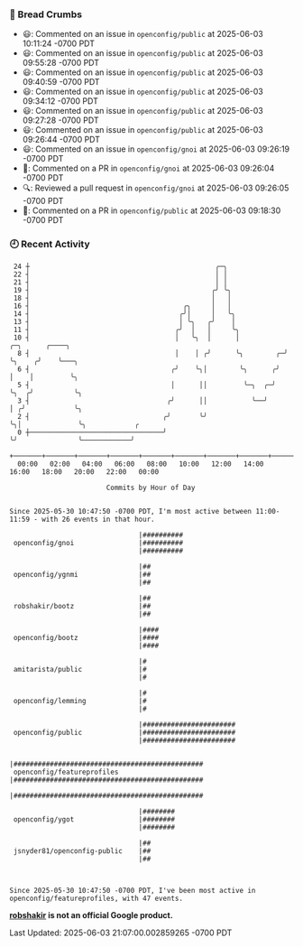 ### 🍞 Bread Crumbs

 * 😃: Commented on an issue in `openconfig/public` at 2025-06-03 10:11:24 -0700 PDT
 * 😃: Commented on an issue in `openconfig/public` at 2025-06-03 09:55:28 -0700 PDT
 * 😃: Commented on an issue in `openconfig/public` at 2025-06-03 09:40:59 -0700 PDT
 * 😃: Commented on an issue in `openconfig/public` at 2025-06-03 09:34:12 -0700 PDT
 * 😃: Commented on an issue in `openconfig/public` at 2025-06-03 09:27:28 -0700 PDT
 * 😃: Commented on an issue in `openconfig/public` at 2025-06-03 09:26:44 -0700 PDT
 * 😃: Commented on an issue in `openconfig/gnoi` at 2025-06-03 09:26:19 -0700 PDT
 * 💬: Commented on a PR in  `openconfig/gnoi` at 2025-06-03 09:26:04 -0700 PDT
 * 🔍: Reviewed a pull request in  `openconfig/gnoi` at 2025-06-03 09:26:05 -0700 PDT
 * 💬: Commented on a PR in  `openconfig/public` at 2025-06-03 09:18:30 -0700 PDT

### 🕘 Recent Activity
```
 24 ┼                                              ╭─╮
 22 ┤                                              │ │
 21 ┤                                              │ │
 19 ┤                                             ╭╯ ╰╮
 18 ┤                                             │   │
 16 ┤                                      ╭╮     │   │
 14 ┤                                     ╭╯│     │   ╰╮
 13 ┤                                     │ ╰╮   ╭╯    │
 11 ┤                                    ╭╯  │   │     ╰╮
 10 ┤                                    │   ╰╮  │      │           ╭─╮      ╭────╮
  8 ┤                                    │    │ ╭╯      ╰╮        ╭─╯ ╰╮    ╭╯    ╰───╮
  6 ┤                                   ╭╯    ╰╮│        ╰╮      ╭╯    │    │         ╰╮
  5 ┤                                   │      ││         ╰─╮  ╭─╯     ╰╮  ╭╯          ╰╮
  3 ┤                                  ╭╯      ││           ╰──╯        │ ╭╯            ╰╮
  2 ┤                                 ╭╯       ╰╯                       ╰╮│              ╰╮            ╭
  0 ┼─────────────────────────────────╯                                  ╰╯               ╰────────────╯
    +───────+───────+───────+───────+───────+───────+───────+───────+───────+───────+───────+───────+────
  00:00   02:00   04:00   06:00   08:00   10:00   12:00   14:00   16:00   18:00   20:00   22:00   00:00   

						Commits by Hour of Day


Since 2025-05-30 10:47:50 -0700 PDT, I'm most active between 11:00-11:59 - with 26 events in that hour.

```



```
                                |##########
 openconfig/gnoi                |##########
                                |##########

                                |##
 openconfig/ygnmi               |##
                                |##

                                |##
 robshakir/bootz                |##
                                |##

                                |####
 openconfig/bootz               |####
                                |####

                                |#
 amitarista/public              |#
                                |#

                                |#
 openconfig/lemming             |#
                                |#

                                |#######################
 openconfig/public              |#######################
                                |#######################

                                |###############################################
 openconfig/featureprofiles     |###############################################
                                |###############################################

                                |########
 openconfig/ygot                |########
                                |########

                                |##
 jsnyder81/openconfig-public    |##
                                |##



Since 2025-05-30 10:47:50 -0700 PDT, I've been most active in openconfig/featureprofiles, with 47 events.

```
**[robshakir](mailto:robjs@google.com) is not an official Google product.**  


Last Updated: 2025-06-03 21:07:00.002859265 -0700 PDT
